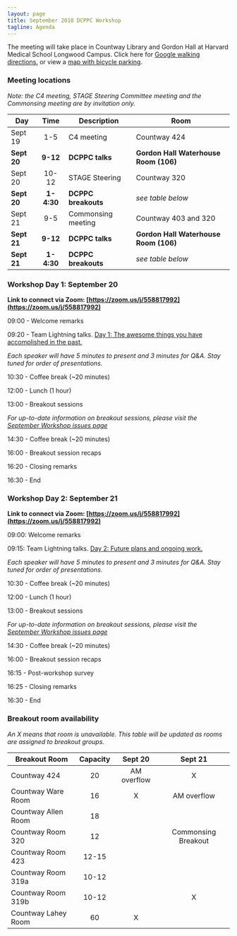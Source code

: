```yaml
---
layout: page
title: September 2018 DCPPC Workshop 
tagline: Agenda
---
```


The meeting will take place in Countway Library and Gordon Hall at Harvard Medical School Longwood Campus. Click here for [Google walking directions.](https://preview.tinyurl.com/y9sqkxss) or view a [map with bicycle parking](https://github.com/dcppc/2018-september-workshop/issues/14).

### Meeting locations 

_Note: the C4 meeting, STAGE Steering Committee meeting and the Commonsing meeting are by invitation only._ 

Day | Time | Description | Room 
--- | :---: | --- | --- 
Sept 19 | 1-5 | C4 meeting  | Countway 424
**Sept 20** | **9-12** | **DCPPC talks** | **Gordon Hall Waterhouse Room (106)** 
Sept 20 | 10-12 | STAGE Steering | Countway 320
**Sept 20** | **1-4:30**| **DCPPC breakouts** |  *see table below*
Sept 21 | 9-5 | Commonsing meeting | Countway 403 and 320 
**Sept 21**| **9-12** | **DCPPC talks** | **Gordon Hall Waterhouse Room (106)** 
**Sept 21** | **1-4:30** | **DCPPC breakouts** |  *see table below*


### Workshop Day 1: September 20

**Link to connect via Zoom: [https://zoom.us/j/558817992](https://zoom.us/j/558817992)**

09:00 - Welcome remarks 
 
09:20 - Team Lightning talks. [Day 1: The awesome things you have accomplished in the past.](https://github.com/dcppc/2018-september-workshop/issues/4)
  
_Each speaker will have 5 minutes to present and 3 minutes for Q&A.
Stay tuned for order of presentations._

10:30 - Coffee break (~20 minutes)
 
12:00 -  Lunch (1 hour)         

13:00 -  Breakout sessions

_For up-to-date information on breakout sessions, please visit the [September Workshop issues page](https://github.com/dcppc/2018-september-workshop/issues)_

14:30 - Coffee break (~20 minutes)

16:00 - Breakout session recaps
 
16:20 - Closing remarks

16:30 - End


### Workshop Day 2: September 21

**Link to connect via Zoom: [https://zoom.us/j/558817992](https://zoom.us/j/558817992)**

09:00: Welcome remarks
 
09:15: Team Lightning talks. [Day 2: Future plans and ongoing work.](https://github.com/dcppc/2018-september-workshop/issues/5)

_Each speaker will have 5 minutes to present and 3 minutes for Q&A.
Stay tuned for order of presentations._

10:30 - Coffee break (~20 minutes)
 
12:00 -  Lunch (1 hour)         

13:00 -  Breakout sessions

_For up-to-date information on breakout sessions, please visit the [September Workshop issues page](https://github.com/dcppc/2018-september-workshop/issues)_

14:30 - Coffee break (~20 minutes)

16:00 - Breakout session recaps

16:15 - Post-workshop survey
 
16:25 - Closing remarks

16:30 - End

### Breakout room availability

_An X means that room is unavailable. This table will be updated as rooms are assigned to breakout groups._

Breakout Room | Capacity | Sept 20 | Sept 21
--- | :---: | :---: | :---: 
Countway 424 | 20 | AM overflow | X
Countway Ware Room | 16 | X | AM overflow 
Countway Allen Room | 18 | | 
Countway Room 320| 12 | | Commonsing Breakout
Countway Room 423 | 12-15 | | 
Countway Room 319a | 10-12 | | 
Countway Room 319b | 10-12 | | X
Countway Lahey Room | 60 | X |  

